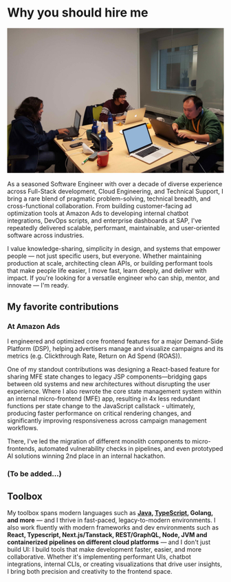 # Why you should hire me

![](../assets/working_at_sap.jpeg)

As a seasoned Software Engineer with over a decade of diverse experience across Full-Stack development, Cloud Engineering, and Technical Support, I bring a rare blend of pragmatic problem-solving, technical breadth, and cross-functional collaboration. From building customer-facing ad optimization tools at Amazon Ads to developing internal chatbot integrations, DevOps scripts, and enterprise dashboards at SAP, I've repeatedly delivered scalable, performant, maintainable, and user-oriented software across industries.

I value knowledge-sharing, simplicity in design, and systems that empower people — not just specific users, but everyone. Whether maintaining production at scale, architecting clean APIs, or building performant tools that make people life easier, I move fast, learn deeply, and deliver with impact. If you're looking for a versatile engineer who can ship, mentor, and innovate — I'm ready.

## My favorite contributions 

### At Amazon Ads

I engineered and optimized core frontend features for a major Demand-Side Platform (DSP), helping advertisers manage and visualize campaigns and its metrics (e.g. Clickthrough Rate, Return on Ad Spend (ROAS)).

One of my standout contributions was designing a React-based feature for sharing MFE state changes to legacy JSP components—bridging gaps between old systems and new architectures without disrupting the user experience. Where I also rewrote the core state management system within an internal micro-frontend (MFE) app, resulting in 4x less redundant functions per state change to the JavaScript callstack - ultimately, producing faster performance on critical rendering changes, and significantly improving responsiveness across campaign management workflows. 

There, I've led the migration of different monolith components to micro-frontends, automated vulnerability checks in pipelines, and even prototyped AI solutions winning 2nd place in an internal hackathon.

### (To be added...)

## Toolbox

My toolbox spans modern languages such as **[Java](../assets/java-meme-letmeexplain.jpg), [TypeScript](../assets/js-new-framework-meme.jpeg), Golang, and more** — and I thrive in fast-paced, legacy-to-modern environments. I also work fluently with modern frameworks and dev environments such as **React, Typescript, Next.js/Tanstack, REST/GraphQL, Node, JVM and containerized pipelines on different cloud platforms** — and I don't just build UI: I build tools that make development faster, easier, and more collaborative. Whether it's implementing performant UIs, chatbot integrations, internal CLIs, or creating visualizations that drive user insights, I bring both precision and creativity to the frontend space.
